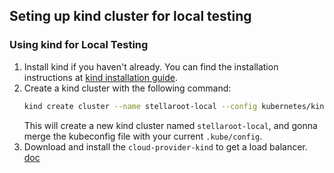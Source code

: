 ## Seting up kind cluster for local testing

### Using kind for Local Testing
1. Install kind if you haven't already. You can find the installation instructions at [kind installation guide](https://kind.sigs.k8s.io/docs/user/quick-start/#installation).
1. Create a kind cluster with the following command:
   ```bash
   kind create cluster --name stellaroot-local --config kubernetes/kind-config.yaml
   ```
   This will create a new kind cluster named `stellaroot-local`, and gonna merge the kubeconfig file with your current `.kube/config`.
1. Download and install the `cloud-provider-kind` to get a load balancer. [doc](https://kind.sigs.k8s.io/docs/user/loadbalancer/)
<!-- 3. Add some local DNS entries to your `/etc/hosts` file (or equivalent on Windows `C:\Windows\System32\drivers\etc\hosts`):
   ```plaintext
   # Added for local testing of stellaroot cluster
   127.0.0.1 argocd.local
   127.0.0.1 test.local
   ``` -->

